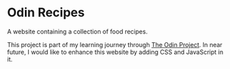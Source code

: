 # Odin Recipes

A website containing a collection of food recipes.

This project is part of my learning journey through [The Odin Project](https://www.theodinproject.com). In near future, I would like to enhance this website by adding CSS and JavaScript in it.
